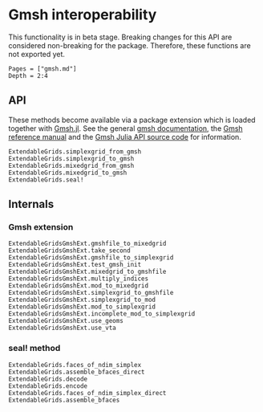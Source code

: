 # Gmsh interoperability 
This functionality is in beta stage.
Breaking changes for this API are considered non-breaking for the package.
Therefore, these functions are not exported yet.

```@contents
Pages = ["gmsh.md"]
Depth = 2:4
```

## API
These methods become available via a package extension which is loaded together with 
[Gmsh.jl](https://github.com/JuliaFEM/Gmsh.jl).
See the general [gmsh documentation](https://gmsh.info/), the [Gmsh reference manual](https://gmsh.info/doc/texinfo/gmsh.html)
and the [Gmsh Julia API source code](https://gitlab.onelab.info/gmsh/gmsh/blob/master/api/gmsh.jl) for  information.


```@docs
ExtendableGrids.simplexgrid_from_gmsh
ExtendableGrids.simplexgrid_to_gmsh
ExtendableGrids.mixedgrid_from_gmsh
ExtendableGrids.mixedgrid_to_gmsh
ExtendableGrids.seal!
```



## Internals
### Gmsh extension
```@docs
ExtendableGridsGmshExt.gmshfile_to_mixedgrid
ExtendableGridsGmshExt.take_second
ExtendableGridsGmshExt.gmshfile_to_simplexgrid
ExtendableGridsGmshExt.test_gmsh_init
ExtendableGridsGmshExt.mixedgrid_to_gmshfile
ExtendableGridsGmshExt.multiply_indices
ExtendableGridsGmshExt.mod_to_mixedgrid
ExtendableGridsGmshExt.simplexgrid_to_gmshfile
ExtendableGridsGmshExt.simplexgrid_to_mod
ExtendableGridsGmshExt.mod_to_simplexgrid
ExtendableGridsGmshExt.incomplete_mod_to_simplexgrid
ExtendableGridsGmshExt.use_geoms
ExtendableGridsGmshExt.use_vta
```

### seal! method
```@docs
ExtendableGrids.faces_of_ndim_simplex
ExtendableGrids.assemble_bfaces_direct
ExtendableGrids.decode
ExtendableGrids.encode
ExtendableGrids.faces_of_ndim_simplex_direct
ExtendableGrids.assemble_bfaces
```
